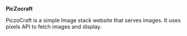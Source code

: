 **PicZocraft**
<p>PiczoCraft is a simple Image stack website that serves images. It uses pixels API to fetch images and display.</p>

